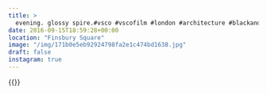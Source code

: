 ```yaml
---
title: >
  evening. glossy spire.#vsco #vscofilm #london #architecture #blackandwhite
date: 2016-09-15T18:59:28+00:00
location: "Finsbury Square"
image: "/img/171b0e5eb92924798fa2e1c474bd1638.jpg"
draft: false
instagram: true
---
```


{{<photo src="/img/171b0e5eb92924798fa2e1c474bd1638.jpg">}}

